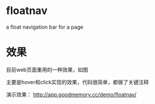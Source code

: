 # floatnav
a float navigation bar for a page
# 效果
目前web页面重用的一种效果，如图

主要是hover和click实现的效果，代码很简单，都做了关键注释

演示效果： http://app.goodmemory.cc/demo/floatnav/
